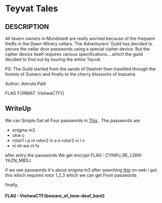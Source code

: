 # Teyvat Tales

## DESCRIPTION
All tavern owners in Mondstadt are really worried because of the frequent thefts in the Dawn Winery cellars. The Adventurers’ Guild has decided to secure the cellar door passwords using a special cipher device. But the cipher device itself requires various specifications….which the guild decided to find out by touring the entire Teyvat.

PS: The Guild started from the sands of Deshret then travelled through the forests of Sumeru and finally to the cherry blossoms of Inazuma

Author: Amruta Patil

FLAG FORMAT:
VishwaCTF{}

## WriteUp

We can Simple Get all Four passwords in [This](https://ch69926157503.ch.eng.run/script.js) . The passwords are 

- enigma m3
- ukw c
- rotor1 i p m rotor2 iv a o rotor3 vi i n
- vi sh wa ct fx

after entry the passwords We get encrypt FLAG : CYNIPJ_RE_LSKR-YAZN_MBSJ

if we see passwords it's about enigma m3 after searching [this](https://cryptii.com/pipes/enigma-machine) on web i got this which requires rotor 1,2,3 which we can get From passwords 

finally,

#### FLAG : VishwaCTF{beware_of_tone-deaf_bard}
